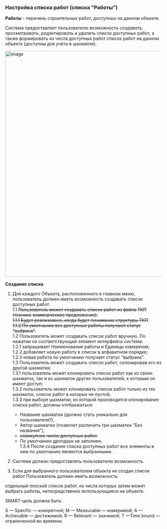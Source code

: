 ### Настройка списка работ (списка "Работы")  



**Работы** - перечень строительных работ, доступных на данном объекте.   

Система предоставляет пользователю возможность _создавать_, _просматривать_, _редактировать_ и _удалять_ список доступных работ, а также формировать из числа доступных работ список работ на данном объекте (доступны для учёта в шахматке).  

<img width="727" alt="image" src="https://user-images.githubusercontent.com/122552428/212556648-078c9611-9280-40ef-baaf-ca7692968db7.png">


**Создание списка**

1. Для каждого Объекта, расположенного в главном меню, пользователь должен иметь возможность создавать список доступных работ.  
  1.1 ~~Пользователь может создавать список работ из файла ТКП (технико-коммерческое предложение):~~  
    ~~1.1.1 Будет реализовано, когда будет понимание структуры ТКП~~  
    ~~1.1.2 По умолчанию все доступные работы получают статус "выбрана".~~  
  1.2 Пользователь может создавать список работ вручную. По нажатии на соответствующий элемент интерфейса система:  
    1.2.1 запрашивает Наименование работы и Единицы измерения;  
    1.2.2 добавляет новую работу в список в алфавитном порядке;  
    1.2.3 новая работа по умолчанию получает статус "выбрана".  
  1.3 Пользователь может создавать список работ, склонировав его из другой шахматки:  
    1.3.1 пользователь может клонировать список работ как из своих шахматок, так и из шахматок других пользователей, к которым он имеет доступ;  
    1.3.2 пользователь может клонировать список работ только из тех шахматок, список работ в которых не пустой;  
    1.3.3 при выборе шахматки, из которой производится клонирование списка работ, должны отображаться:  
      - Название шахматки (должно стать уникально для пользователя?),  
      - Автор шахматки (позволит различить три шахматки "Без названия"),  
      - ~~совокупное число доступных работ.~~  
      - По умолчанию дропдаун не заполнен.  
    1.3.4 После создания списка доступных работ все элементы в нем по умолчанию являются выбранными.   
2. Система должан предоставлять пользователю возможность 

2. Если для выбранного пользователем объекта не создан список работ
Пользователь должен иметь возможность 









отдельный плоский список работ, из числа которых затем может выбрать работы, непосредственно
использующиеся на объекте.






SMART-цель должна быть:

S — Specific — конкретной;
M — Measurable — измеримой;
A — Achievable — достижимой;
R — Relevant — значимой;
T —Time bound — ограниченной во времени.


